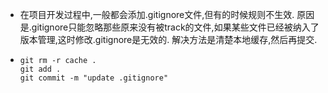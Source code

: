 - 在项目开发过程中,一般都会添加.gitignore文件,但有的时候规则不生效.
  原因是.gitignore只能忽略那些原来没有被track的文件,如果某些文件已经被纳入了版本管理,这时修改.gitignore是无效的.
  解决方法是清楚本地缓存,然后再提交.
- ```Plain Text
  git rm -r cache .
  git add .
  git commit -m "update .gitignore"
  ```